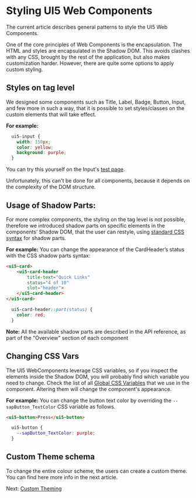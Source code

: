 # Styling UI5 Web Components

The current article describes general patterns to style the UI5 Web Components.

One of the core principles of Web Components is the encapsulation. The HTML and styles are encapsulated in the Shadow DOM. This avoids clashes with any CSS, brought by the rest of the application, but also makes customization harder. However, there are quite some options to apply custom styling.


## Styles on tag level
We designed some components such as Title, Label, Badge, Button, Input, and few more in such a way, that it is possible to set styles/classes on the custom elements that will take effect.

<b>For example:</b>
```css
  ui5-input {
    width: 150px;
    color: yellow;
    background: purple;
  }
```
You can try this yourself on the Input's [test page](https://sap.github.io/ui5-webcomponents/main/playground/main/pages/Input/). 

Unfortunately, this can't be done for all components, because it depends on the complexity of the DOM structure.


## Usage of Shadow Parts: 
For more complex components, the styling on the tag level is not possible, therefore we introduced shadow parts on specific elements in the components’ Shadow DOM, that the user can restyle, using [standard CSS syntax](https://developer.mozilla.org/en-US/docs/Web/CSS/::part) for shadow parts.

<b>For example:</b> You can change the appearance of the CardHeader’s status with the CSS shadow parts syntax:

```html
<ui5-card>
	<ui5-card-header
        title-text="Quick Links"
		status="4 of 10"
		slot="header">
	</ui5-card-header>
</ui5-card>
```

```css
  ui5-card-header::part(status) {
    color: red;
  }
```

<b>Note:</b> All the available shadow parts are described in the API reference, as part of the "Overview" section of each component


## Changing CSS Vars
The UI5 WebComponents leverage CSS variables, so if you inspect the elements inside the Shadow DOM, you will probably find which variable you need to change. Check the list of all [Global CSS Variables](https://github.com/SAP/theming-base-content/blob/master/content/Base/baseLib/sap_horizon/css_variables.css) that we use in the component. Altering them will change the component's appearance.

<b>For example:</b> You can change the button text color by overriding the `--sapButton_TextColor` CSS variable as follows.

```html
<ui5-button>Press</ui5-button>
```

```css
  ui5-button {
    --sapButton_TextColor: purple;
  }
```


## Custom Theme schema
To change the entire colour scheme, the users can create a custom theme.
You can find here more info in the next article.

Next: [Custom Theming](./02-theme.md)
